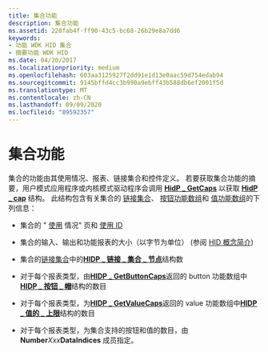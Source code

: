 ```yaml
---
title: 集合功能
description: 集合功能
ms.assetid: 228fab4f-ff90-43c5-bc68-26b29e8a7dd6
keywords:
- 功能 WDK HID 集合
- 摘要功能 WDK HID
ms.date: 04/20/2017
ms.localizationpriority: medium
ms.openlocfilehash: 603aa3125927f2dd91e1d13e0aac59d754edab94
ms.sourcegitcommit: 9145bffd4cc3b990a9ebff43b588db6ef2001f5d
ms.translationtype: MT
ms.contentlocale: zh-CN
ms.lasthandoff: 09/09/2020
ms.locfileid: "89592357"
---
```

# <a name="collection-capability"></a>集合功能





集合的功能由其使用情况、报表、链接集合和控件定义。 若要获取集合功能的摘要，用户模式应用程序或内核模式驱动程序会调用 [**HidP \_ GetCaps**](/windows-hardware/drivers/ddi/hidpi/nf-hidpi-hidp_getcaps) 以获取 [**HidP \_ cap**](/windows-hardware/drivers/ddi/hidpi/ns-hidpi-_hidp_caps) 结构。 此结构包含有关集合的 [链接集合](link-collections.md)、 [按钮功能数组](button-capability-arrays.md)和 [值功能数组](value-capability-arrays.md)的下列信息：

-   集合的 " [使用](hid-usages.md#usage-page) 情况" 页和 [使用 ID](hid-usages.md#usage-id)

-   集合的输入、输出和功能报表的大小（以字节为单位） (参阅 [HID 概念简介](introduction-to-hid-concepts.md)) 

-   集合的[链接集合](link-collections.md#ddk-link-collection-array-kg)中的[**HIDP \_ 链接 \_ 集合 \_ 节点**](/windows-hardware/drivers/ddi/hidpi/ns-hidpi-_hidp_link_collection_node)结构数

-   对于每个报表类型，由[**HIDP \_ GetButtonCaps**](/windows-hardware/drivers/ddi/hidpi/nf-hidpi-hidp_getbuttoncaps)返回的 button 功能数组中[**HIDP \_ 按钮 \_ 帽**](/windows-hardware/drivers/ddi/hidpi/ns-hidpi-_hidp_button_caps)结构的数目

-   对于每个报表类型，为[**HIDP \_ GetValueCaps**](/windows-hardware/drivers/ddi/hidpi/nf-hidpi-hidp_getvaluecaps)返回的 value 功能数组中[**HIDP \_ 值的 \_ 上限**](/windows-hardware/drivers/ddi/hidpi/ns-hidpi-_hidp_value_caps)结构的数目

-   对于每个报表类型，为集合支持的按钮和值的数目，由 **Number***Xxx***DataIndices** 成员指定。

 

